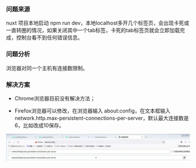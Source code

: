### 问题来源

nuxt 项目本地启动 npm run dev，本地localhost多开几个标签页，会出现卡死或一直转圈的情况，如果关闭其中一个tab标签，卡死的tab标签页就会立即加载完成，控制台看不到任何错误信息。

### 问题分析

浏览器对同一个主机有连接数限制。

### 解决方案

- Chrome浏览器目前没有解决方法；

- Firefox浏览器可以修改，在浏览器输入 about:config，在文本框输入 network.http.max-persistent-connections-per-server，默认最大连接数是6，比如改成10保存。

![alt text](image.png)
